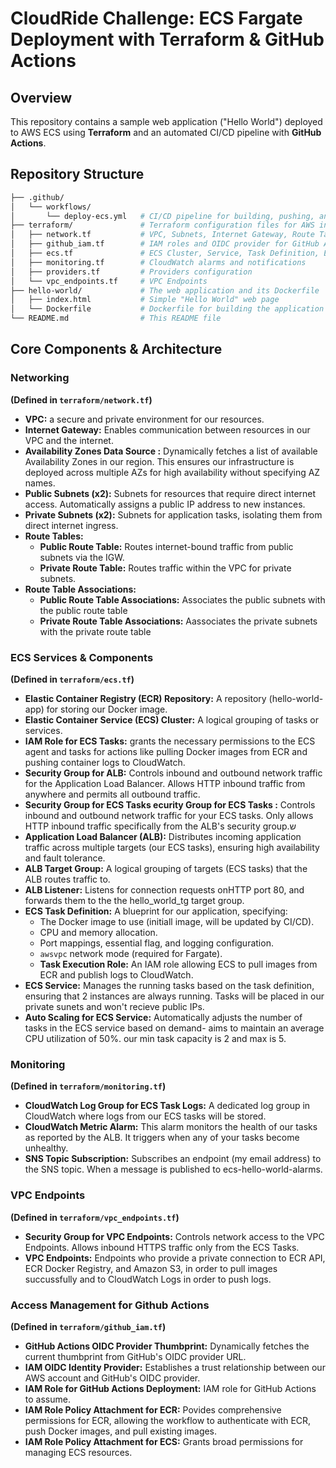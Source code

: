 # CloudRide Challenge: ECS Fargate Deployment with Terraform & GitHub Actions

## Overview

This repository contains a sample web application ("Hello World") deployed to AWS ECS using **Terraform** and an automated CI/CD pipeline with **GitHub Actions**.

## Repository Structure
```bash
├── .github/                
│   └── workflows/
│       └── deploy-ecs.yml   # CI/CD pipeline for building, pushing, and deploying to ECS
├── terraform/               # Terraform configuration files for AWS infrastructure
│   ├── network.tf           # VPC, Subnets, Internet Gateway, Route Tables
│   ├── github_iam.tf        # IAM roles and OIDC provider for GitHub Actions
│   ├── ecs.tf               # ECS Cluster, Service, Task Definition, ECR, ALB
│   ├── monitoring.tf        # CloudWatch alarms and notifications
│   ├── providers.tf         # Providers configuration
│   └── vpc_endpoints.tf     # VPC Endpoints
├── hello-world/             # The web application and its Dockerfile
│   ├── index.html           # Simple "Hello World" web page
│   └── Dockerfile           # Dockerfile for building the application image
└── README.md                # This README file
```

## Core Components & Architecture

### Networking
**(Defined in `terraform/network.tf`)**
* **VPC:** a secure and private environment for our resources.
* **Internet Gateway:** Enables communication between resources in our VPC and the internet.
* **Availability Zones Data Source :** Dynamically fetches a list of available Availability Zones in our region. This ensures our infrastructure is deployed across multiple AZs for high availability without specifying AZ names.
* **Public Subnets (x2):** Subnets for resources that require direct internet access. Automatically assigns a public IP address to new instances.
* **Private Subnets (x2):** Subnets for application tasks, isolating them from direct internet ingress.
* **Route Tables:**
    * **Public Route Table:** Routes internet-bound traffic from public subnets via the IGW.
    * **Private Route Table:** Routes traffic within the VPC for private subnets.
* **Route Table Associations:**
    * **Public Route Table Associations:** Associates the public subnets with the public route table
    * **Private Route Table Associations:** Aassociates the private subnets with the private route table
      
### ECS Services & Components
**(Defined in `terraform/ecs.tf`)**
* **Elastic Container Registry (ECR) Repository:** A repository (hello-world-app) for storing our Docker image.
* **Elastic Container Service (ECS) Cluster:** A logical grouping of tasks or services.
* **IAM Role for ECS Tasks:** grants the necessary permissions to the ECS agent and tasks for actions like pulling Docker images from ECR and pushing container logs to CloudWatch.
* **Security Group for ALB:** Controls inbound and outbound network traffic for the Application Load Balancer. Allows HTTP inbound traffic from anywhere and permits all outbound traffic.
* **Security Group for ECS Tasks ecurity Group for ECS Tasks :** Controls inbound and outbound network traffic for your ECS tasks. Only allows HTTP inbound traffic specifically from the ALB's security group.ש 
* **Application Load Balancer (ALB):** Distributes incoming application traffic across multiple targets (our ECS tasks), ensuring high availability and fault tolerance.
* **ALB Target Group:** A logical grouping of targets (ECS tasks) that the ALB routes traffic to.
* **ALB Listener:** Listens for connection requests onHTTP port 80, and forwards them to the the hello_world_tg target group.
* **ECS Task Definition:** A blueprint for our application, specifying:
    * The Docker image to use (initiall image, will be updated by CI/CD).
    * CPU and memory allocation.
    * Port mappings, essential flag, and logging configuration.
    * `awsvpc` network mode (required for Fargate).
    * **Task Execution Role:** An IAM role allowing ECS to pull images from ECR and publish logs to CloudWatch.
* **ECS Service:** Manages the running tasks based on the task definition, ensuring that 2 instances are always running. Tasks will be placed in our private sunets and won't recieve public IPs. 
* **Auto Scaling for ECS Service:** Automatically adjusts the number of tasks in the ECS service based on demand- aims to maintain an average CPU utilization of 50%. our min task capacity is 2 and max is 5. 

### Monitoring
**(Defined in `terraform/monitoring.tf`)**
* **CloudWatch Log Group for ECS Task Logs:** A dedicated log group in CloudWatch where logs from our ECS tasks will be stored.
* **CloudWatch Metric Alarm:** This alarm monitors the health of our tasks as reported by the ALB. It triggers when any of your tasks become unhealthy.
*  **SNS Topic Subscription:** Subscribes an endpoint (my email address) to the SNS topic. When a message is published to ecs-hello-world-alarms.
  
### VPC Endpoints
**(Defined in `terraform/vpc_endpoints.tf`)**
* **Security Group for VPC Endpoints:** Controls network access to the VPC Endpoints. Allows inbound HTTPS traffic only from the ECS Tasks.
* **VPC Endpoints:** Endpoints who provide a private connection to ECR API, ECR Docker Registry, and Amazon S3, in order to pull images succussfully and to CloudWatch Logs in order to push logs.

### Access Management for Github Actions
**(Defined in `terraform/github_iam.tf`)**
* **GitHub Actions OIDC Provider Thumbprint:** Dynamically fetches the current thumbprint from GitHub's OIDC provider URL.
* **IAM OIDC Identity Provider:** Establishes a trust relationship between our AWS account and GitHub's OIDC provider.
* **IAM Role for GitHub Actions Deployment:** IAM role for GitHub Actions to assume.
* **IAM Role Policy Attachment for ECR:** Povides comprehensive permissions for ECR, allowing the workflow to authenticate with ECR, push Docker images, and pull existing images.
* **IAM Role Policy Attachment for ECS:** Grants broad permissions for managing ECS resources. 
